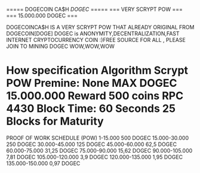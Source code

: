 ===== DOGECOIN CA$H *DOGEC* =====
=== VERY SCRYPT POW ===
=== 15.000.000 DOGEC ===

DOGECOINCA$H IS A VERY SCRYPT POW THAT ALREADY ORIGINAL FROM DOGECOIN[DOGE] DOGEC is ANONYMITY,DECENTRALIZATION,FAST INTERNET CRYPTOCURRENCY COIN :)FREE SOURCE FOR ALL , PLEASE JOIN TO MINING DOGEC WOW,WOW,WOW

How specification
Algorithm Scrypt POW
Premine: None
MAX DOGEC 15.000.000
Reward    500 coins
RPC 4430
Block Time: 60 Seconds
25 Blocks for Maturity
======================
PROOF OF WORK SCHEDULE (POW) 
1-15.000 500 DOGEC
15.000-30.000 250 DOGEC
30.000-45.000 125 DOGEC
45.000-60.000 62,5 DOGEC
60.000-75.000 31,25 DOGEC
75.000-90.000 15,62 DOGEC
90.000-105.000 7,81 DOGEC
105.000-120.000 3,9 DOGEC
120.000-135.000 1,95 DOGEC
135.000-150.000 0,97 DOGEC

